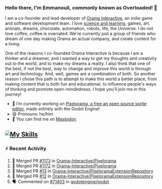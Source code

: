 ### Hello there, I'm Emmanouil, commonly known as Overloaded! 👋
I am a co-founder and lead developer of [Orama Interactive](https://www.oramainteractive.com/), an indie game and software development team. I love [science and learning](https://github.com/OverloadedOrama/KnowledgeBase), games, art, animals, dreams, chocolate, automation, robots, life, the Universe. I do not love coffee, coffee is overrated. We're currently just a group of friends who dream of one day making Orama an actual company, and create content for a living.

One of the reasons I co-founded Orama Interactive is because I am a thinker and a dreamer, and I wanted a way to get my thoughts and creativity out to the world, and to make my dreams a reality. I also think that one of the best, if not the best, way to change and improve this world is through art and technology. And, well, games are a combination of both. So another reason I chose this path is to attempt to make this world a better place, from making content that is both fun and educational, to influence people's ways of thinking and promote open-mindedness. I hope you'll join me in this journey!

- 🔭 I’m currently working on [Pixelorama, a free an open source sprite editor](https://github.com/Orama-Interactive/Pixelorama), made entirely with the Godot Engine!
- 😄 Pronouns: he/him
- 🐘 You can find me on <a rel="me" href="https://mastodon.social/@Overloaded">Mastodon</a>.

[![My Skills](https://skillicons.dev/icons?i=godot,py,cpp,cs,git,linux,html)](https://skillicons.dev)
---

### :zap: Recent Activity

<!--START_SECTION:activity-->
1. 🎉 Merged PR [#1173](https://github.com/Orama-Interactive/Pixelorama/pull/1173) in [Orama-Interactive/Pixelorama](https://github.com/Orama-Interactive/Pixelorama)
2. 🎉 Merged PR [#1172](https://github.com/Orama-Interactive/Pixelorama/pull/1172) in [Orama-Interactive/Pixelorama](https://github.com/Orama-Interactive/Pixelorama)
3. 🎉 Merged PR [#13](https://github.com/Orama-Interactive/PixeloramaExtensionRepository/pull/13) in [Orama-Interactive/PixeloramaExtensionRepository](https://github.com/Orama-Interactive/PixeloramaExtensionRepository)
4. 🎉 Merged PR [#12](https://github.com/Orama-Interactive/PixeloramaExtensionRepository/pull/12) in [Orama-Interactive/PixeloramaExtensionRepository](https://github.com/Orama-Interactive/PixeloramaExtensionRepository)
5. 🗣 Commented on [#71403](https://github.com/godotengine/godot/issues/71403#issuecomment-2621933596) in [godotengine/godot](https://github.com/godotengine/godot)
<!--END_SECTION:activity-->

<!--
**OverloadedOrama/OverloadedOrama** is a ✨ _special_ ✨ repository because its `README.md` (this file) appears on your GitHub profile.

Here are some ideas to get you started:

- 👯 I’m looking to collaborate on ...
- 🤔 I’m looking for help with ...
- 💬 Ask me about ...
- 📫 How to reach me: ...
- ⚡ Fun fact: ...
-->
